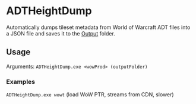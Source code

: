 # ADTHeightDump
Automatically dumps tileset metadata from World of Warcraft ADT files into a JSON file and saves it to the [Output](ADTHeightDump/tree/main/Output) folder.

## Usage
Arguments:  `ADTHeightDump.exe <wowProd> (outputFolder)`  

### Examples
`ADTHeightDump.exe wowt` (load WoW PTR, streams from CDN, slower)    
